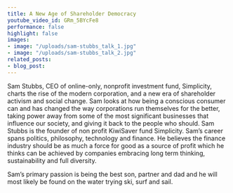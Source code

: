 ```yaml
---
title: A New Age of Shareholder Democracy
youtube_video_id: GRm_5BYcFe8
performance: false
highlight: false
images:
- image: "/uploads/sam-stubbs_talk_1.jpg"
- image: "/uploads/sam-stubbs_talk_2.jpg"
related_posts:
- blog_post: 
---
```


Sam Stubbs, CEO of online-only, nonprofit investment fund, Simplicity, charts the rise of the modern corporation, and a new era of shareholder activism and social change. Sam looks at how being a conscious consumer can and has changed the way corporations run themselves for the better, taking power away from some of the most significant businesses that influence our society, and giving it back to the people who should. Sam Stubbs is the founder of non profit KiwiSaver fund Simplicity. Sam’s career spans politics, philosophy, technology and finance. He believes the finance industry should be as much a force for good as a source of profit which he thinks can be achieved by companies embracing long term thinking, sustainability and full diversity.

Sam’s primary passion is being the best son, partner and dad and he will most likely be found on the water trying ski, surf and sail.
